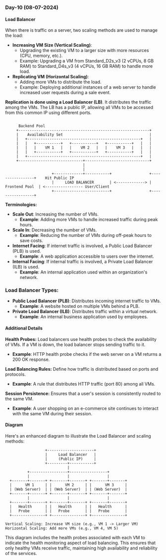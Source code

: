 ### Day-10 (08-07-2024)

#### Load Balancer

When there is traffic on a server, two scaling methods are used to manage the load:
- **Increasing VM Size (Vertical Scaling)**:
   - Upgrading the existing VM to a larger size with more resources (CPU, memory, etc.).
   - Example: Upgrading a VM from Standard_D2s_v3 (2 vCPUs, 8 GB RAM) to Standard_D4s_v3 (4 vCPUs, 16 GB RAM) to handle more load.
- **Replicating VM (Horizontal Scaling)**:
  - Adding more VMs to distribute the load.
  - Example: Deploying additional instances of a web server to handle increased user requests during a sale event.

**Replication is done using a Load Balancer (LB)**. It distributes the traffic among the VMs. The LB has a public IP, allowing all VMs to be accessed from this common IP using different ports.

```plaintext

      Backend Pool
     +-----------------------------------------------------------+
     |    Availability Set                                       |
     |   +---------------------------------------------------+   |
     |   |   +-----------+   +-----------+   +-----------+   |   |
     |   |   |    VM 1   |   |    VM 2   |   |    VM 3   |   |   |
     |   |   +-----------+   +-----------+   +-----------+   |   |
     |   +---------------------------------------------------+   |
     +-----------------------------+-----------------------------+
                                   |
                                   |
                     +-------------+-----------+                 +-----------------+    Hit Public IP
                     |     LOAD BALANCER       | <-------------> |  Frontend Pool  | <----------------- User/Client
                     +-------------------------+                 +-----------------+

```
**Terminologies:**
- **Scale Out**: Increasing the number of VMs.
  - **Example**: Adding more VMs to handle increased traffic during peak hours.
- **Scale In**: Decreasing the number of VMs.
  - **Example**: Reducing the number of VMs during off-peak hours to save costs.
- **Internet Facing**: If internet traffic is involved, a Public Load Balancer (PLB) is used.
  - **Example**: A web application accessible to users over the internet.
- **Internal Facing**: If internal traffic is involved, a Private Load Balancer (ILB) is used.
  - **Example**: An internal application used within an organization's network.

### Load Balancer Types:
- **Public Load Balancer (PLB)**: Distributes incoming internet traffic to VMs.
  - **Example**: A website hosted on multiple VMs behind a PLB.
- **Private Load Balancer (ILB)**: Distributes traffic within a virtual network.
  - **Example**: An internal business application used by employees.

#### Additional Details

**Health Probes:** Load balancers use health probes to check the availability of VMs. If a VM is down, the load balancer stops sending traffic to it.
- **Example**: HTTP health probe checks if the web server on a VM returns a 200 OK response.

**Load Balancing Rules:** Define how traffic is distributed based on ports and protocols.
- **Example**: A rule that distributes HTTP traffic (port 80) among all VMs.

**Session Persistence:** Ensures that a user's session is consistently routed to the same VM.
- **Example**: A user shopping on an e-commerce site continues to interact with the same VM during their session.

#### Diagram

Here's an enhanced diagram to illustrate the Load Balancer and scaling methods:

```plaintext
                  +---------------------+
                  |     Load Balancer   |
                  |     (Public IP)     |
                  +---------+-----------+
                            |
          +-----------------+-----------------+
          |                 |                 |
  +-------+-------+ +-------+-------+ +-------+-------+
  |      VM 1     | |      VM 2     | |      VM 3     |
  | (Web Server)  | | (Web Server)  | | (Web Server)  |
  +-------+-------+ +-------+-------+ +-------+-------+
          |                 |                 |
  +-------+-------+ +-------+-------+ +-------+-------+
  |   Health      | |   Health      | |   Health      |
  |   Probe       | |   Probe       | |   Probe       |
  +---------------+ +---------------+ +---------------+

Vertical Scaling: Increase VM size (e.g., VM 1 -> Larger VM)
Horizontal Scaling: Add more VMs (e.g., VM 4, VM 5)
```

This diagram includes the health probes associated with each VM to indicate the health monitoring aspect of load balancing. This ensures that only healthy VMs receive traffic, maintaining high availability and reliability of the services.
